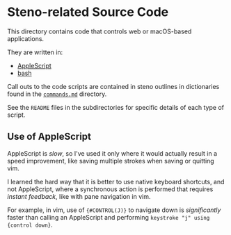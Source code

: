 # Steno-related Source Code

This directory contains code that controls web or macOS-based applications.

They are written in:

- [AppleScript][]
- [bash][]

Call outs to the code scripts are contained in steno outlines in dictionaries
found in the [`commands.md`][] directory.

See the `README` files in the subdirectories for specific details of each type
of script.

## Use of AppleScript

AppleScript is _slow_, so I've used it only where it would actually result in
a speed improvement, like saving multiple strokes when saving or quitting vim.

I learned the hard way that it is better to use native keyboard shortcuts, and
not AppleScript, where a synchronous action is performed that requires
_instant feedback_, like with pane navigation in vim.

For example, in vim, use of `{#CONTROL(J)}` to navigate down is
_significantly_ faster than calling an AppleScript and performing
`keystroke "j" using {control down}`.

[AppleScript]: https://en.wikipedia.org/wiki/AppleScript
[bash]: https://en.wikipedia.org/wiki/Bash_(Unix_shell)
[`commands.md`]: ../dictionaries/commands.md

